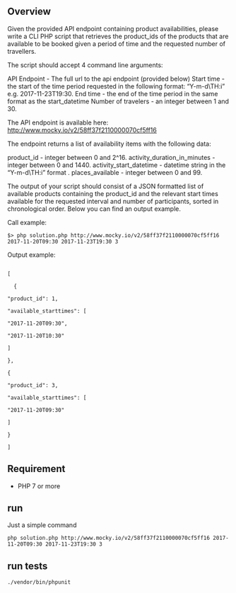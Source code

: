 ## Overview
Given the provided API endpoint containing product availabilities,
please write a CLI PHP script that retrieves the product_ids of the products that are available to be booked given a period of time and the requested number of travellers.


The script should accept 4 command line arguments:

API Endpoint - The full url to the api endpoint (provided below)
Start time - the start of the time period requested in the following format: “Y-m-d\\TH:i”  e.g. 2017-11-23T19:30.
End time - the end of the time period in the same format as the start_datetime
Number of travelers - an integer between 1 and 30.


The API endpoint is available here: http://www.mocky.io/v2/58ff37f2110000070cf5ff16



The endpoint returns a list of availability items with the following data:



product_id  - integer between 0 and 2^16.
activity_duration_in_minutes - integer between 0 and 1440.
activity_start_datetime - datetime string in the “Y-m-d\\TH:i”  format .
places_available - integer between 0 and 99.



The output of your script should consist of a JSON formatted list of available products containing the product_id and the relevant start times available for the requested interval and number of participants, sorted in chronological order. Below you can find an output example.



Call example:



`$> php solution.php http://www.mocky.io/v2/58ff37f2110000070cf5ff16 2017-11-20T09:30 2017-11-23T19:30 3`



Output example:
```

[

  {

"product_id": 1,

"available_starttimes": [

"2017-11-20T09:30",

"2017-11-20T10:30"

]

},

{

"product_id": 3,

"available_starttimes": [

"2017-11-20T09:30"

]

}

]
```


## Requirement

- PHP 7 or more


## run
Just a simple command

`php solution.php http://www.mocky.io/v2/58ff37f2110000070cf5ff16 2017-11-20T09:30 2017-11-23T19:30 3`


## run tests
`./vendor/bin/phpunit`


